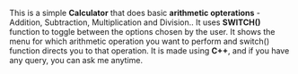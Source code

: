  This is a simple **Calculator** that does basic **arithmetic opterations** - Addition, Subtraction, Multiplication and Division..
 It uses **SWITCH()** function to toggle between the options chosen by the user.
 It shows the menu for which arithmetic operation you want to perform and switch() function directs you to that operation.
 It is made using **C++**, and if you have any query, you can ask me anytime.
